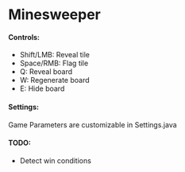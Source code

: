 Minesweeper
===

#### Controls:
* Shift/LMB: Reveal tile
* Space/RMB: Flag tile
* Q: Reveal board
* W: Regenerate board
* E: Hide board

#### Settings:
Game Parameters are customizable in Settings.java

#### TODO:
* Detect win conditions
